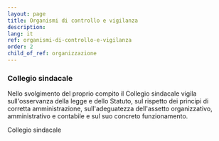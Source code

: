 ```yaml
---
layout: page
title: Organismi di controllo e vigilanza
description: 
lang: it
ref: organismi-di-controllo-e-vigilanza
order: 2
child_of_ref: organizzazione
---
```


### Collegio sindacale

Nello svolgimento del proprio compito il Collegio sindacale vigila sull'osservanza della legge e dello Statuto, sul rispetto dei principi di corretta amministrazione, sull'adeguatezza dell'assetto organizzativo, amministrativo e contabile e sul suo concreto funzionamento. 

Collegio sindacale
